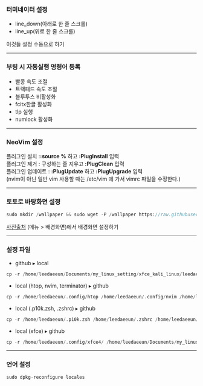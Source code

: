 ### 터미네이터 설정 
* line_down(아래로 한 줄 스크롤)
* line_up(위로 한 줄 스크롤)

이것들 설정 수동으로 하기
***
### 부팅 시 자동실행 명령어 등록

* 빨콩 속도 조절
* 트랙패드 속도 조절
* 블루투스 비활성화
* fcitx한글 활성화
* tlp 실행
* numlock 활성화
***
### NeoVim 설정
플러그인 설치 :**:source %** 하고 **:PlugInstall** 입력  
플러그인 제거 : 구성하는 줄 지우고 **:PlugClean** 입력  
플러그인 업데이트 : **:PlugUpdate** 하고 **:PlugUpgrade** 입력  
(nvim이 아닌 일반 vim 사용할 때는 /etc/vim 에 가서 vimrc 파일을 수정한다.)  
***
### 토토로 바탕화면 설정
```swift
sudo mkdir /wallpaper && sudo wget -P /wallpaper https://raw.githubusercontent.com/2daeeun/my_linux_setting/master/totoro.png
```
[사진출처](https://wallpaperaccess.com/download/totoro-pc-1998829)
(메뉴 > 배경화면)에서 배경화면 설정하기
***
### 설정 파일
* github ▸ local
```swift
cp -r /home/leedaeeun/Documents/my_linux_setting/xfce_kali_linux/leedaeeun /home
```
* local (htop, nvim, terminator) ▸ github
```swift
cp -r /home/leedaeeun/.config/htop /home/leedaeeun/.config/nvim /home/leedaeeun/.config/terminator /home/leedaeeun/Documents/my_linux_setting/xfce_kali_linux/leedaeeun/.config
```
* local (.p10k.zsh, .zshrc) ▸ github
```swift
cp -r /home/leedaeeun/.p10k.zsh /home/leedaeeun/.zshrc /home/leedaeeun/Documents/my_linux_setting/xfce_kali_linux/leedaeeun
```
* local (xfce) ▸ github
```swift
cp -r /home/leedaeeun/.config/xfce4/ /home/leedaeeun/Documents/my_linux_setting/xfce_kali_linux/leedaeeun/.config/
```
***
### 언어 설정
```swift
sudo dpkg-reconfigure locales
```
